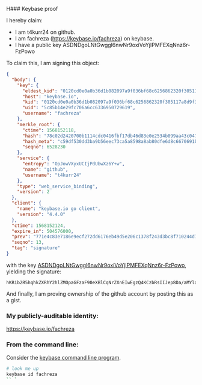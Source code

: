 H### Keybase proof

I hereby claim:

  * I am t4kurr24 on github.
  * I am fachreza (https://keybase.io/fachreza) on keybase.
  * I have a public key ASDNDgoLNtGwggl6nwNr9oxiVoYjIPMFEXqNnz6r-FzPowo

To claim this, I am signing this object:

```json
{
  "body": {
    "key": {
      "eldest_kid": "0120cd0e0a0b36d1b082097a9f036bf68c6256862320f305117a8d9f3eabf85ccfa30a",
      "host": "keybase.io",
      "kid": "0120cd0e0a0b36d1b082097a9f036bf68c6256862320f305117a8d9f3eabf85ccfa30a",
      "uid": "5c85b14e29fc706a6cc6336950729619",
      "username": "fachreza"
    },
    "merkle_root": {
      "ctime": 1568152118,
      "hash": "78c02d2420700b1114cdc0416fbf17db46d83e0e2534b099aa43c047202e49aac9322522d7d7d07b59d18dad8205b60b6aaa28b139d699d40399860475996dd0",
      "hash_meta": "c59df530dd3ba9b56eec73ca5a8598a8ab80dfe6d8c6670691b2d7569252a449",
      "seqno": 6528230
    },
    "service": {
      "entropy": "OpJowVXyxUCIjPdUbwXz6Y+w",
      "name": "github",
      "username": "t4kurr24"
    },
    "type": "web_service_binding",
    "version": 2
  },
  "client": {
    "name": "keybase.io go client",
    "version": "4.4.0"
  },
  "ctime": 1568152124,
  "expire_in": 504576000,
  "prev": "771e4c83e7186e9ecf272dd6176eb49d5e206c1378f243d3bc8f710244d7ed76",
  "seqno": 13,
  "tag": "signature"
}
```

with the key [ASDNDgoLNtGwggl6nwNr9oxiVoYjIPMFEXqNnz6r-FzPowo](https://keybase.io/fachreza), yielding the signature:

```
hKRib2R5hqhkZXRhY2hlZMOpaGFzaF90eXBlCqNrZXnEIwEgzQ4KCzbRsIIJep8Da/aMYlaGIyDzBRF6jZ8+q/hcz6MKp3BheWxvYWTESpcCDcQgdx5Mg+cYbp7PJy3WF260nV4gbBN48kPTvI9xAkTX7XbEIL+2nlH41jUvPpEaTD6QJONFMV71nT7ti16hAcGah89rAgHCo3NpZ8RAFZ10TMOdTu/ewPpEojoFyM6VP5v0eov1Cai+i2ywv7NMQLPCGGEwgEzA3h9ESHt6POlXKlY4OtGi9oPBAiE3CKhzaWdfdHlwZSCkaGFzaIKkdHlwZQildmFsdWXEIDpCBWt0eTyhNM3op9rE/ZgNHxlQ0x8YptxcgtfNl5uoo3RhZ80CAqd2ZXJzaW9uAQ==

```

And finally, I am proving ownership of the github account by posting this as a gist.

### My publicly-auditable identity:

https://keybase.io/fachreza

### From the command line:

Consider the [keybase command line program](https://keybase.io/download).

```bash
# look me up
keybase id fachreza
`` `
